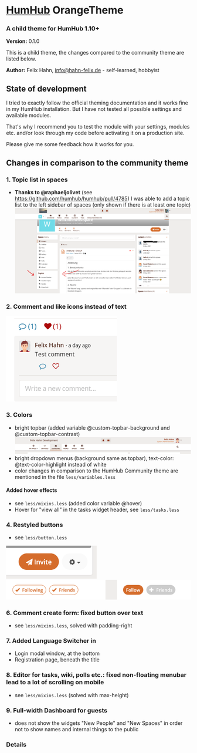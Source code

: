 # [HumHub](https://humhub.org) OrangeTheme

### A child theme for HumHub 1.10+

**Version:** 0.1.0

This is a child theme, the changes compared to the community theme are listed below.

**Author:** Felix Hahn, info@hahn-felix.de - self-learned, hobbyist

## State of development
I tried to exactly follow the official theming documentation and it works fine in my HumHub installation. But I have not tested all possible settings and available modules.

That's why I recommend you to test the module with your settings, modules etc. and/or look through my code before activating it on a production site.

Please give me some feedback how it works for you.

## Changes in comparison to the community theme
### 1. Topic list in spaces
- **Thanks to @raphaeljolivet** (see https://github.com/humhub/humhub/pull/4785) I was able to add a topic list to the left sidebar of spaces (only shown if there is at least one topic)
![](../resources/screenshot-space-topic-list.png)

### 2. Comment and like icons instead of text
![](../resources/screenshot-social-controls-2.png)

### 3. Colors
- bright topbar (added variable @custom-topbar-background and @custom-topbar-contrast)
![](../resources/screenshot-header-desktop.png)
- bright dropdown menus (background same as topbar), text-color: @text-color-highlight instead of white
- color changes in comparison to the HumHub Community theme are mentioned in the file `less/variables.less`

#### Added hover effects
- see `less/mixins.less` (added color variable @hover)
- Hover for "view all" in the tasks widget header, see `less/tasks.less`

### 4. Restyled buttons
- see `less/button.less`

![](../resources/screenshot-space-header-buttons.png)
![](../resources/screenshot-people-buttons.png)

### 6. Comment create form: fixed button over text
- see `less/mixins.less`, solved with padding-right

### 7. Added Language Switcher in
- Login modal window, at the bottom
- Registration page, beneath the title

### 8. Editor for tasks, wiki, polls etc.: fixed non-floating menubar lead to a lot of scrolling on mobile
- see `less/mixins.less` (solved with max-height)

### 9. Full-width Dashboard for guests
- does not show the widgets "New People" and "New Spaces" in order not to show names and internal things to the public

### Details
